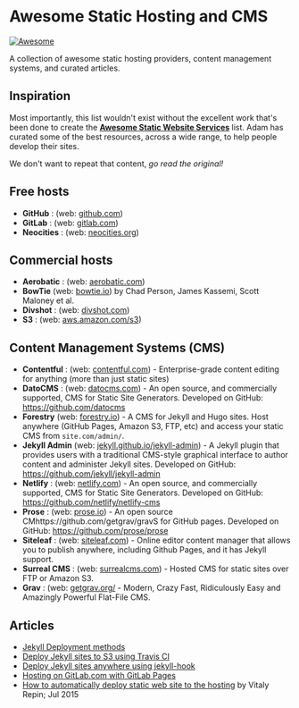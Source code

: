 # Awesome Static Hosting and CMS
[![Awesome](https://cdn.rawgit.com/sindresorhus/awesome/d7305f38d29fed78fa85652e3a63e154dd8e8829/media/badge.svg)](https://github.com/sindresorhus/awesome)

A collection of awesome static hosting providers, content management systems, and curated articles.

## Inspiration

Most importantly, this list wouldn't exist without the excellent work that's been done to create the [**Awesome Static Website Services**](https://github.com/aharris88/awesome-static-website-services) list.  Adam has curated some of the best resources, across a wide range, to help people develop their sites. 

We don't want to repeat that content, _go read the original!_  

## Free hosts
- **GitHub** : (web: [github.com](https://github.com))
- **GitLab** : (web: [gitlab.com](https://gitlab.com))
- **Neocities** : (web: [neocities.org](https://neocities.org))

## Commercial hosts
- **Aerobatic** : (web: [aerobatic.com](http://www.aerobatic.com))
- **BowTie** (web: [bowtie.io](https://bowtie.io)) by Chad Person, James Kassemi, Scott Maloney et al.
- **Divshot** : (web: [divshot.com](https://divshot.com/))
- **S3** : (web: [aws.amazon.com/s3](http://aws.amazon.com/s3/))

## Content Management Systems (CMS)
- **Contentful** : (web: [contentful.com](https://www.contentful.com/features/)) - Enterprise-grade content editing for anything (more than just static sites)
- **DatoCMS** : (web: [datocms.com](https://www.datocms.com)) - An open source, and commercially supported, CMS for Static Site Generators.  Developed on GitHub: https://github.com/datocms
- **Forestry** (web: [forestry.io](https://forestry.io)) - A CMS for Jekyll and Hugo sites. Host anywhere (GitHub Pages, Amazon S3, FTP, etc) and access your static CMS from `site.com/admin/`.
- **Jekyll Admin** (web: [jekyll.github.io/jekyll-admin](https://jekyll.github.io/jekyll-admin/)) - A Jekyll plugin that provides users with a traditional CMS-style graphical interface to author content and administer Jekyll sites.  Developed on GitHub: https://github.com/jekyll/jekyll-admin
- **Netlify** : (web: [netlify.com](https://www.netlify.com/)) - An open source, and commercially supported, CMS for Static Site Generators.  Developed on GitHub: https://github.com/netlify/netlify-cms
- **Prose** : (web: [prose.io](http://prose.io/)) - An open source CMhttps://github.com/getgrav/gravS for GitHub pages.  Developed on GitHub: https://github.com/prose/prose
- **Siteleaf** : (web: [siteleaf.com](http://www.siteleaf.com/)) - Online editor content manager that allows you to publish anywhere, including Github Pages, and it has Jekyll support.
- **Surreal CMS** : (web: [surrealcms.com](http://www.surrealcms.com/)) - Hosted CMS for static sites over FTP or Amazon S3.
- **Grav** : (web: [getgrav.org/](https://getgrav.org/) - Modern, Crazy Fast, Ridiculously Easy and Amazingly Powerful Flat-File CMS.

## Articles
- [Jekyll Deployment methods](https://jekyllrb.com/docs/deployment-methods/)
- [Deploy Jekyll sites to S3 using Travis CI](http://cloudcannon.com/tutorial/2016/01/21/deploy-jekyll-sites-to-s3-using-travis-ci/)
- [Deploy Jekyll sites anywhere using jekyll-hook](http://cloudcannon.com/tutorial/2016/01/26/deploy-jekyll-sites-anywhere-with-jekyll-hook/)
- [Hosting on GitLab.com with GitLab Pages](https://about.gitlab.com/2016/04/07/gitlab-pages-setup/)
- [How to automatically deploy static web site to the hosting](http://vrepin.org/vr/JekyllDeploy)  by Vitaly Repin; Jul 2015

